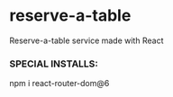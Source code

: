 # reserve-a-table
Reserve-a-table service made with React

### SPECIAL INSTALLS:
npm i react-router-dom@6